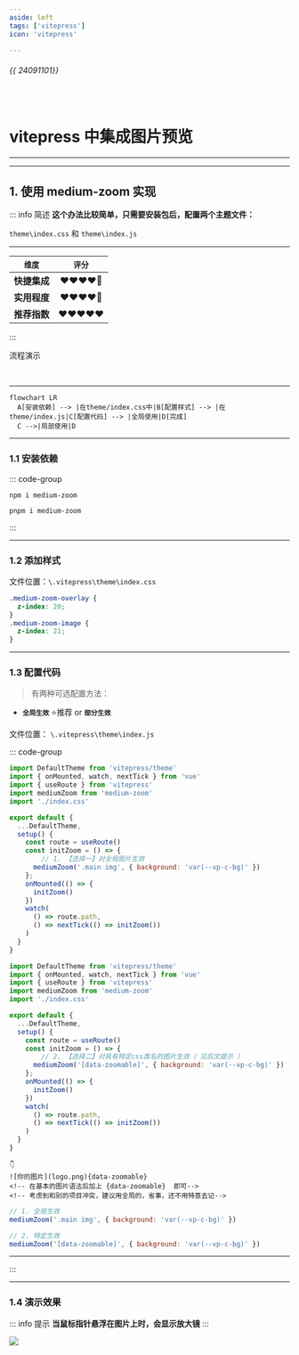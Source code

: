 ```yaml
---
aside: left
tags: ['vitepress']
icon: 'vitepress'

---
```


###### {{ 24091101}}
 
<br/>

# vitepress 中集成图片预览


---




---

## 1. 使用 medium-zoom 实现

::: info <Badge type='tip'>简述</Badge>
**这个办法比较简单，只需要安装包后，配置两个主题文件：**  

`theme\index.css` 和 `theme\index.js` 

---


|`维度`|`评分`|
|:---:|:---:|
|**快捷集成**| ❤❤❤❤🤍|
|**实用程度**| ❤❤❤❤🤍|
|**推荐指数**| ❤❤❤❤❤|


:::

<Badge type='danger'>流程演示</Badge>  

<br/>

---


```mermaid
flowchart LR
  A[安装依赖] --> |在theme/index.css中|B[配置样式] --> |在theme/index.js|C[配置代码] --> |全局使用|D[完成]
  C -->|局部使用|D
```

---

### 1.1 安装依赖

::: code-group

```shell [npm]
npm i medium-zoom
```

```shell [pnpm]
pnpm i medium-zoom
```

:::


---

### 1.2 添加样式

文件位置：`\.vitepress\theme\index.css`

```css
.medium-zoom-overlay {
  z-index: 20;
}
.medium-zoom-image {
  z-index: 21;
}

```

---

### 1.3 配置代码


> 有两种可选配置方法：

- **`全局生效`** <Badge type='danger'>⭐推荐</Badge> or **`部分生效`**




文件位置： `\.vitepress\theme\index.js`


::: code-group

```js [1️⃣ 全局生效]
import DefaultTheme from 'vitepress/theme'
import { onMounted, watch, nextTick } from 'vue'
import { useRoute } from 'vitepress'
import mediumZoom from 'medium-zoom'
import './index.css'

export default {
  ...DefaultTheme,
  setup() {
    const route = useRoute()
    const initZoom = () => {
        // 1. 【选择一】对全局图片生效
      mediumZoom('.main img', { background: 'var(--vp-c-bg)' })
    };
    onMounted(() => {
      initZoom()
    })
    watch(
      () => route.path,
      () => nextTick(() => initZoom())
    )
  }
}
```



```js [2️⃣ 特定生效]
import DefaultTheme from 'vitepress/theme'
import { onMounted, watch, nextTick } from 'vue'
import { useRoute } from 'vitepress'
import mediumZoom from 'medium-zoom'
import './index.css'

export default {
  ...DefaultTheme,
  setup() {
    const route = useRoute()
    const initZoom = () => {
        // 2. 【选择二】对具有特定css类名的图片生效（ 见后文提示 ）
      mediumZoom('[data-zoomable]', { background: 'var(--vp-c-bg)' })
    };
    onMounted(() => {
      initZoom()
    })
    watch(
      () => route.path,
      () => nextTick(() => initZoom())
    )
  }
}
```


```md:line-numbers{2} [特定生效的演示]
👇
![你的图片](logo.png){data-zoomable}
<!-- 在基本的图片语法后加上 {data-zoomable}  即可-->
<!-- 考虑到和别的项目冲突，建议用全局的，省事，还不用特意去记-->
```


```js [快捷更改]
// 1. 全局生效
mediumZoom('.main img', { background: 'var(--vp-c-bg)' })

// 2. 特定生效
mediumZoom('[data-zoomable]', { background: 'var(--vp-c-bg)' })
```
---


:::




---

### 1.4 演示效果

::: info <Badge type='warning'>提示</Badge>
**当鼠标指针悬浮在图片上时，会显示放大镜**
:::


![](/gallery/24082801.png)